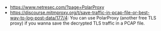 - https://www.netresec.com/?page=PolarProxy
- https://discourse.mitmproxy.org/t/save-traffic-in-pcap-file-or-best-way-to-log-post-data/177/4: You can use PolarProxy (another free TLS proxy) if you wanna save the decrypted TLS traffic in a PCAP file.
